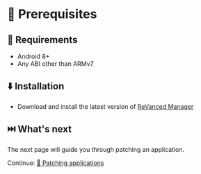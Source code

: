 # 💼 Prerequisites

## 📝 Requirements

- Android 8+
- Any ABI other than ARMv7

## ⬇️ Installation

- Download and install the latest version of [ReVanced Manager](https://github.com/revanced/revanced-manager/releases/latest)

## ⏭️ What's next

The next page will guide you through patching an application.

Continue: [🧩 Patching applications](1_patching-applications.md)